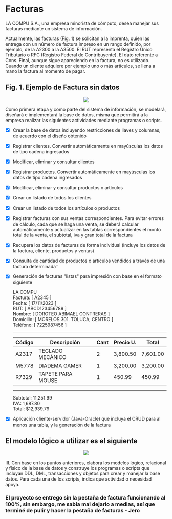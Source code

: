 # Facturas
LA COMPU S.A., una empresa minorista de cómputo, desea manejar sus facturas mediante un sistema de información.

Actualmente, las facturas (Fig. 1) se solicitan a la imprenta, quien las entrega con un número de factura impreso en un rango definido, por ejemplo, de la A2300 a la A3500. El RUT representa el Registro Único Tributario o RFC (Registro Federal de Contribuyente). El dato referente a Cons. Final, aunque sigue apareciendo en la factura, no es utilizado. Cuando un cliente adquiere por ejemplo uno o más artículos, se llena a mano la factura al momento de pagar.


## Fig. 1. Ejemplo de Factura sin datos

<p align="center">
    <img src="https://github.com/ElJeroGGs/Facturas/assets/148837954/a01e10f1-1455-4dd2-bb23-653c9a940a31" />
</p>

Como primera etapa y como parte del sistema de información, se modelará, diseñará e implementará la base de datos, misma que permitirá a la empresa realizar las siguientes actividades mediante programas o scripts.

- [x] Crear la base de datos incluyendo restricciones de llaves y columnas, de acuerdo con el diseño obtenido
- [x] Registrar clientes. Convertir automáticamente en mayúsculas los datos de tipo cadena ingresados
- [x] Modificar, eliminar y consultar clientes
- [x] Registrar productos. Convertir automáticamente en mayúsculas los datos de tipo cadena ingresados
- [x] Modificar, eliminar y consultar productos o artículos
- [x] Crear un listado de todos los clientes
- [x] Crear un listado de todos los artículos o productos
- [x] Registrar facturas con sus ventas correspondientes. Para evitar errores de cálculo, cada que se haga una venta, se deberá calcular automáticamente y actualizar en las tablas correspondientes el monto total de la venta, el subtotal, iva y gran total de la factura 
- [x] Recupera los datos de facturas de forma individual (incluye los datos de la factura, cliente, productos y ventas) 
- [x] Consulta de cantidad de productos o artículos vendidos a través de una factura determinada¨
- [x] Generación de facturas "listas" para impresión con base en el formato siguiente

    LA COMPU  
    Factura:   [ A2345 ]  
    Fecha:     [ 17/11/2023 ]  
    RUT:       [ ABCD123456789 ]  
    Nombre:    [ DOROTEO ABIMAEL CONTRERAS ]  
    Domicilio: [ MORELOS 301. TOLUCA, CENTRO ]  
    Teléfono:  [ 7225987456 ]  

    ----------------------------------------------------------

    | Código | Descripción        | Cant | Precio U. | Total   |
    |--------|--------------------|------|-----------|---------|
    | A2317  | TECLADO MECÁNICO   | 2    | 3,800.50  | 7,601.00|
    | M5778  | DIADEMA GAMER      | 1    | 3,200.00  | 3,200.00|
    | R7329  | TAPETE PARA MOUSE  | 1    | 450.99    | 450.99  |

    ----------------------------------------------------------

    Subtotal: 11,251.99  
    IVA: 1,687.80  
    Total: $12,939.79  
                                         
- [x] Aplicación cliente-servidor (Java-Oracle) que incluya el CRUD para al menos una tabla, y la generación de la factura 

## El modelo lógico a utilizar es el siguiente
<p align="center">
    <img src="https://github.com/ElJeroGGs/Facturas/assets/148837954/03293b0b-e411-4f38-a655-28292c1d6e19" />
</p>



III. Con base en los puntos anteriores, elabora los modelos lógico, relacional y físico de la base de datos y construye los programas o scripts que incluyan DDL, DML, transacciones y objetos para crear y manejar la base datos. Para cada una de los scripts, indica que actividad o necesidad apoya.

### El proyecto se entrego sin la pestaña de factura funcionando al 100%, sin embargo, me sabía mal dejarlo a medias, así que terminé de pulir y hacer la pestaña de facturas - Jero
